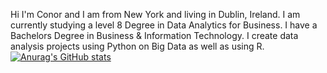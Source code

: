 Hi I'm Conor and I am from New York and living in Dublin, Ireland. I am currently studying a level 8 Degree in Data Analytics for Business. I have a Bachelors Degree in Business & Information Technology. I create data analysis projects using Python on Big Data as well as using R.
[![Anurag's GitHub stats](https://github-readme-stats.vercel.app/api?username=maccon94)](https://github.com/anuraghazra/github-readme-stats)
